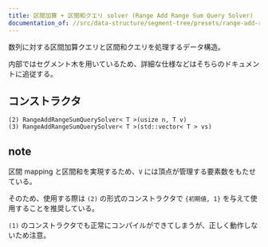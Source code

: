 ```yaml
---
title: 区間加算 + 区間和クエリ solver (Range Add Range Sum Query Solver)
documentation_of: //src/data-structure/segment-tree/presets/range-add-range-sum-query-solver.hpp
---
```


数列に対する区間加算クエリと区間和クエリを処理するデータ構造。

内部ではセグメント木を用いているため、詳細な仕様などはそちらのドキュメントに追従する。

## コンストラクタ
```
(2) RangeAddRangeSumQuerySolver< T >(usize n, T v)
(3) RangeAddRangeSumQuerySolver< T >(std::vector< T > vs)
```

## note
区間 mapping と区間和を実現するため、`V` には頂点が管理する要素数をもたせている。

そのため、使用する際は `(2)` の形式のコンストラクタで `{初期値, 1}` を与えて使用することを推奨している。

`(1)` のコンストラクタでも正常にコンパイルができてしまうが、正しく動作しないため注意。
